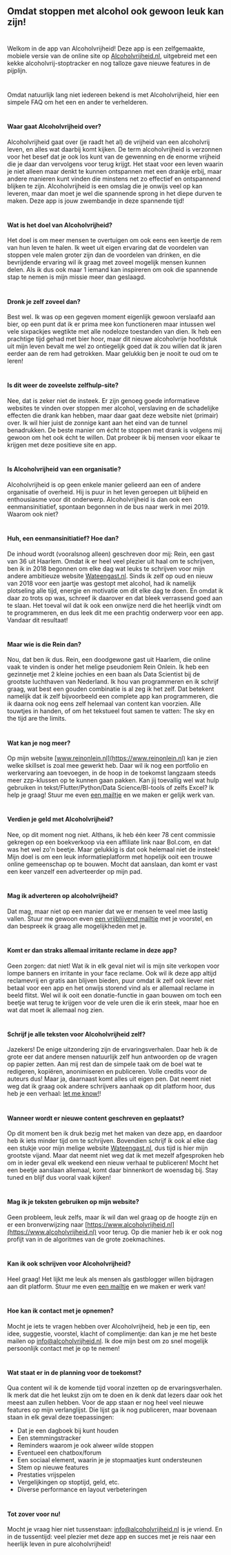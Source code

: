 ## Omdat stoppen met alcohol ook gewoon leuk kan zijn!

#  
#  
#  
Welkom in de app van Alcoholvrijheid! Deze app is een zelfgemaakte, mobiele versie van de online site op [Alcoholvrijheid.nl](https://www.alcoholvrijheid.nl), uitgebreid met een kekke alcoholvrij-stoptracker en nog talloze gave nieuwe features in de pijplijn. 
#  
Omdat natuurlijk lang niet iedereen bekend is met Alcoholvrijheid, hier een simpele FAQ om het een en ander te verhelderen.
#  
#  
#  
#### **Waar gaat Alcoholvrijheid over?**  
Alcoholvrijheid gaat over (je raadt het al) de vrijheid van een alcoholvrij leven, en alles wat daarbij komt kijken. De term alcoholvrijheid is verzonnen voor het besef dat je ook los kunt van de gewenning en de enorme vrijheid die je daar dan vervolgens voor terug krijgt. Het staat voor een leven waarin je niet alleen maar denkt te kunnen ontspannen met een drankje erbij, maar andere manieren kunt vinden die minstens net zo effectief en ontspannend blijken te zijn. Alcoholvrijheid is een omslag die je onwijs veel op kan leveren, maar dan moet je wel die spannende sprong in het diepe durven te maken. Deze app is jouw zwembandje in deze spannende tijd! 
#  
#  
#  
#### **Wat is het doel van Alcoholvrijheid?**  
Het doel is om meer mensen te overtuigen om ook eens een keertje de rem van hun leven te halen. Ik weet uit eigen ervaring dat de voordelen van stoppen vele malen groter zijn dan de voordelen van drinken, en die bevrijdende ervaring wil ik graag met zoveel mogelijk mensen kunnen delen. Als ik dus ook maar 1 iemand kan inspireren om ook die spannende stap te nemen is mijn missie meer dan geslaagd.
#  
#  
#  
#### **Dronk je zelf zoveel dan?**  
Best wel. Ik was op een gegeven moment eigenlijk gewoon verslaafd aan bier, op een punt dat ik er prima mee kon functioneren maar intussen wel vele sixpackjes wegtikte met alle nodeloze toestanden van dien. Ik heb een prachtige tijd gehad met bier hoor, maar dit nieuwe alcoholvrije hoofdstuk uit mijn leven bevalt me wel zo ontiegelijk goed dat ik zou willen dat ik jaren eerder aan de rem had getrokken. Maar gelukkig ben je nooit te oud om te leren!
#  
#  
#  
#### **Is dit weer de zoveelste zelfhulp-site?**
Nee, dat is zeker niet de insteek. Er zijn genoeg goede informatieve websites te vinden over stoppen mer alcohol, verslaving en de schadelijke effecten die drank kan hebben, maar daar gaat deze website niet (primair) over. Ik wil hier juist de zonnige kant aan het eind van de tunnel benadrukken. De beste manier om écht te stoppen met drank is volgens mij gewoon om het ook écht te willen. Dat probeer ik bij mensen voor elkaar te krijgen met deze positieve site en app. 
#  
#  
#  
#### **Is Alcoholvrijheid van een organisatie?**
Alcoholvrijheid is op geen enkele manier gelieerd aan een of andere organisatie of overheid. Hij is puur in het leven geroepen uit blijheid en enthousiasme voor dit onderwerp. Alcoholvrijheid is dan ook een eenmansinitiatief, spontaan begonnen in de bus naar werk in mei 2019. Waarom ook niet?
#  
#  
#  
#### **Huh, een eenmansinitiatief? Hoe dan?**
De inhoud wordt (vooralsnog alleen) geschreven door mij: Rein, een gast van 36 uit Haarlem. Omdat ik er heel veel plezier uit haal om te schrijven, ben ik in 2018 begonnen om elke dag wat leuks te schrijven voor mijn andere ambitieuze website [Wateengast.nl](https://www.wateengast.nl). Sinds ik zelf op oud en nieuw van 2018 voor een jaartje was gestopt met alcohol, had ik namelijk plotseling alle tijd, energie en motivatie om dit elke dag te doen. En omdat ik daar zo trots op was, schreef ik daarover en dat bleek verrassend goed aan te slaan. Het toeval wil dat ik ook een onwijze nerd die het heerlijk vindt om te programmeren, en dus leek dit me een prachtig onderwerp voor een app. Vandaar dit resultaat!
#  
#  
#  
#### **Maar wie is die Rein dan?**
Nou, dat ben ik dus. Rein, een doodgewone gast uit Haarlem, die online vaak te vinden is onder het melige pseudoniem Rein Onlein. Ik heb een gezinnetje met 2 kleine jochies en een baan als Data Scientist bij de grootste luchthaven van Nederland. Ik hou van programmeren en ik schrijf graag, wat best een gouden combinatie is al zeg ik het zelf. Dat betekent namelijk dat ik zelf bijvoorbeeld een complete app kan programmeren, die ik daarna ook nog eens zelf helemaal van content kan voorzien. Alle touwtjes in handen, of om het tekstueel fout samen te vatten: The sky en the tijd are the limits.
#  
#  
#  
#### **Wat kan je nog meer?**
Op mijn website [www.reinonlein.nl](https://www.reinonlein.nl) kan je zien welke skillset is zoal mee gewerkt heb. Daar wil ik nog een portfolio en werkervaring aan toevoegen, in de hoop in de toekomst langzaam steeds meer zzp-klussen op te kunnen gaan pakken. Kan jij toevallig wel wat hulp gebruiken in tekst/Flutter/Python/Data Science/BI-tools of zelfs Excel? Ik help je graag! Stuur me even [een mailtje](mailto:info@alcoholvrijheid.nl) en we maken er gelijk werk van.
#  
#  
#  
#### **Verdien je geld met Alcoholvrijheid?**
Nee, op dit moment nog niet. Althans, ik heb één keer 78 cent commissie gekregen op een boekverkoop via een affiliate link naar Bol.com, en dat was het wel zo'n beetje. Maar gelukkig is dat ook helemaal niet de insteek! Mijn doel is om een leuk informatieplatform met hopelijk ooit een trouwe online gemeenschap op te bouwen. Mocht dat aanslaan, dan komt er vast een keer vanzelf een adverteerder op mijn pad. 
#  
#  
#  
#### **Mag ik adverteren op alcoholvrijheid?**
Dat mag, maar niet op een manier dat we er mensen te veel mee lastig vallen. Stuur me gewoon even [een vrijblijvend mailtje](mailto:info@alcoholvrijheid.nl) met je voorstel, en dan bespreek ik graag alle mogelijkheden met je.
#  
#  
#  
#### **Komt er dan straks allemaal irritante reclame in deze app?**
Geen zorgen: dat niet! Wat ik in elk geval niet wil is mijn site verkopen voor lompe banners en irritante in your face reclame. Ook wil ik deze app altijd reclamevrij en gratis aan blijven bieden, puur omdat ik zelf ook liever niet betaal voor een app en het onwijs storend vind als er allemaal reclame in beeld flitst. Wel wil ik ooit een donatie-functie in gaan bouwen om toch een beetje wat terug te krijgen voor de vele uren die ik erin steek, maar hoe en wat dat moet ik allemaal nog zien.

#  
#  
#  
#### **Schrijf je alle teksten voor Alcoholvrijheid zelf?**
Jazekers! De enige uitzondering zijn de ervaringsverhalen. Daar heb ik de grote eer dat andere mensen natuurlijk zelf hun antwoorden op de vragen op papier zetten. Aan mij rest dan de simpele taak om de boel wat te redigeren, kopiëren, anonimiseren en publiceren. Volle credits voor de auteurs dus! Maar ja, daarnaast komt alles uit eigen pen. Dat neemt niet weg dat ik graag ook andere schrijvers aanhaak op dit platform hoor, dus heb je een verhaal: [let me know!](mailto:info@alcoholvrijheid.nl)!
#  
#  
#  
#### **Wanneer wordt er nieuwe content geschreven en geplaatst?**
Op dit moment ben ik druk bezig met het maken van deze app, en daardoor heb ik iets minder tijd om te schrijven. Bovendien schrijf ik ook al elke dag een stukje voor mijn melige website [Wateengast.nl](https://www.wateengast.nl), dus tijd is hier mijn grootste vijand. Maar dat neemt niet weg dat ik met mezelf afgesproken heb om in ieder geval elk weekend een nieuw verhaal te publiceren! Mocht het een beetje aanslaan allemaal, komt daar binnenkort de woensdag bij. Stay tuned en blijf dus vooral vaak kijken!
#  
#  
#  
#### **Mag ik je teksten gebruiken op mijn website?**
Geen probleem, leuk zelfs, maar ik wil dan wel graag op de hoogte zijn en er een bronverwijzing naar [https://www.alcoholvrijheid.nl](https://www.alcoholvrijheid.nl) voor terug. Op die manier heb ik er ook nog profijt van in de algoritmes van de grote zoekmachines.
#  
#  
#  
#### **Kan ik ook schrijven voor Alcoholvrijheid?**
Heel graag! Het lijkt me leuk als mensen als gastblogger willen bijdragen aan dit platform. Stuur me even [een mailtje](mailto:info@alcoholvrijheid.nl) en we maken er werk van!
#  
#  
#  
#### **Hoe kan ik contact met je opnemen?**
Mocht je iets te vragen hebben over Alcoholvrijheid, heb je een tip, een idee, suggestie, voorstel, klacht of complimentje: dan kan je me het beste mailen op [info@alcoholvrijheid.nl](mailto:info@alcoholvrijheid.nl). Ik doe mijn best om zo snel mogelijk persoonlijk contact met je op te nemen!
#  
#  
#  
#### **Wat staat er in de planning voor de toekomst?**
Qua content wil ik de komende tijd vooral inzetten op de ervaringsverhalen. Ik merk dat die het leukst zijn om te doen en ik denk dat lezers daar ook het meest aan zullen hebben. Voor de app staan er nog heel veel nieuwe features op mijn verlanglijst. Die lijst ga ik nog publiceren, maar bovenaan staan in elk geval deze toepassingen:

- Dat je een dagboek bij kunt houden
- Een stemmingstracker
- Reminders waarom je ook alweer wilde stoppen
- Eventueel een chatbox/forum
- Een sociaal element, waarin je je stopmaatjes kunt ondersteunen
- Stem op nieuwe features
- Prestaties vrijspelen
- Vergelijkingen op stoptijd, geld, etc.
- Diverse performance en layout verbeteringen
#  
#  
#  
#### **Tot zover voor nu!**
Mocht je vraag hier niet tussenstaan: [info@alcoholvrijheid.nl](mailto:info@alcoholvrijheid.nl) is je vriend. En in de tussentijd: veel plezier met deze app en succes met je reis naar een heerlijk leven in pure alcoholvrijheid!
#  
#  
#  